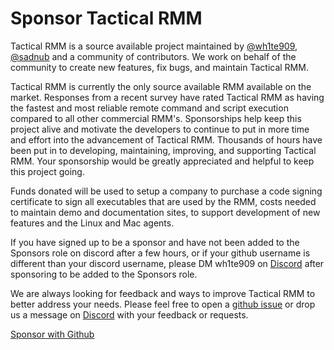 # Sponsor Tactical RMM

Tactical RMM is a source available project maintained by [@wh1te909](https://github.com/wh1te909), [@sadnub](https://github.com/sadnub) and a community of contributors. We work on behalf of the community to create new features, fix bugs, and maintain Tactical RMM.

Tactical RMM is currently the only source available RMM available on the market. Responses from a recent survey have rated Tactical RMM as having the fastest and most reliable remote command and script execution compared to all other commercial RMM's. Sponsorships help keep this project alive and motivate the developers to continue to put in more time and effort into the advancement of Tactical RMM. Thousands of hours have been put in to developing, maintaining, improving, and supporting Tactical RMM. Your sponsorship would be greatly appreciated and helpful to keep this project going.

Funds donated will be used to setup a company to purchase a code signing certificate to sign all executables that are used by the RMM, costs needed to maintain demo and documentation sites, to support development of new features and the Linux and Mac agents.

If you have signed up to be a sponsor and have not been added to the Sponsors role on discord after a few hours, or if your github username is different than your discord username, please DM wh1te909 on [Discord](https://discord.gg/upGTkWp) after sponsoring to be added to the Sponsors role.

We are always looking for feedback and ways to improve Tactical RMM to better address your needs. Please feel free to open a [github issue](https://github.com/amidaware/tacticalrmm/issues) or drop us a message on [Discord](https://discord.gg/upGTkWp) with your feedback or requests.

[Sponsor with Github](https://github.com/sponsors/wh1te909)
